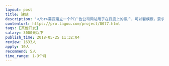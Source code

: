 ```yaml
---                
layout: post       
title: 建站           
description: '</br>需要建立一个PC广告公司网站用于在百度上的推广，可以套模板，要求有域名和服务器。</br></br>网站主要用于在百度和各大搜索引擎的推广，希望建站人能了解部分推广规则，为网站内容和排版提供建站意见。</br>'     
contenturl: https://pro.lagou.com/project/8077.html      
tags: [其他开发]            
salary: 3000元以下          
publish_time: 2018-05-25 11:32:04         
review: 1633人                   
apply: 10人                   
recommend: 5人                   
time_range: 1-3个月              
---                 
```

